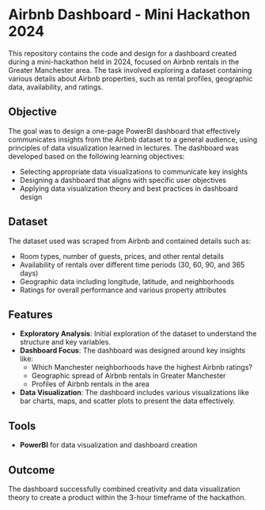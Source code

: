 # Airbnb Dashboard - Mini Hackathon 2024

This repository contains the code and design for a dashboard created during a mini-hackathon held in 2024, focused on Airbnb rentals in the Greater Manchester area. The task involved exploring a dataset containing various details about Airbnb properties, such as rental profiles, geographic data, availability, and ratings.

## Objective

The goal was to design a one-page PowerBI dashboard that effectively communicates insights from the Airbnb dataset to a general audience, using principles of data visualization learned in lectures. The dashboard was developed based on the following learning objectives:

- Selecting appropriate data visualizations to communicate key insights
- Designing a dashboard that aligns with specific user objectives
- Applying data visualization theory and best practices in dashboard design

## Dataset

The dataset used was scraped from Airbnb and contained details such as:

- Room types, number of guests, prices, and other rental details
- Availability of rentals over different time periods (30, 60, 90, and 365 days)
- Geographic data including longitude, latitude, and neighborhoods
- Ratings for overall performance and various property attributes

## Features

- **Exploratory Analysis**: Initial exploration of the dataset to understand the structure and key variables.
- **Dashboard Focus**: The dashboard was designed around key insights like:
  - Which Manchester neighborhoods have the highest Airbnb ratings?
  - Geographic spread of Airbnb rentals in Greater Manchester
  - Profiles of Airbnb rentals in the area
- **Data Visualization**: The dashboard includes various visualizations like bar charts, maps, and scatter plots to present the data effectively.

## Tools

- **PowerBI** for data visualization and dashboard creation

## Outcome

The dashboard successfully combined creativity and data visualization theory to create a product within the 3-hour timeframe of the hackathon.
